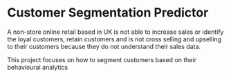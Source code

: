 # Customer Segmentation Predictor
 A non-store online retail based in UK is not able to increase sales or identify the loyal customers, retain customers and is not cross selling and upselling to their customers because they do not understand their sales data.


 This project focuses on how to segment customers based on their behavioural analytics
